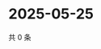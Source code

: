 # 2025-05-25

共 0 条

<!-- BEGIN ZHIHUVIDEO -->
<!-- 最后更新时间 Sun May 25 2025 23:10:10 GMT+0800 (China Standard Time) -->

<!-- END ZHIHUVIDEO -->
